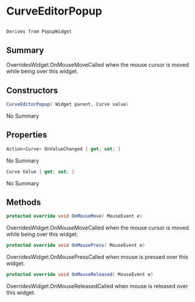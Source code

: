 # CurveEditorPopup

## 
```c#
Derives from PopupWidget
```

## Summary

OverridesWidget.OnMouseMoveCalled when the mouse cursor is moved while being over this widget.
## Constructors

```c#
CurveEditorPopup( Widget parent, Curve value) 
```
No Summary
## Properties

```c#
Action<Curve> OnValueChanged { get; set; } 
```
No Summary
```c#
Curve Value { get; set; } 
```
No Summary
## Methods

```c#
protected override void OnMouseMove( MouseEvent e) 
```
OverridesWidget.OnMouseMoveCalled when the mouse cursor is moved while being over this widget.
```c#
protected override void OnMousePress( MouseEvent e) 
```
OverridesWidget.OnMousePressCalled when mouse is pressed over this widget.
```c#
protected override void OnMouseReleased( MouseEvent e) 
```
OverridesWidget.OnMouseReleasedCalled when mouse is released over this widget.
